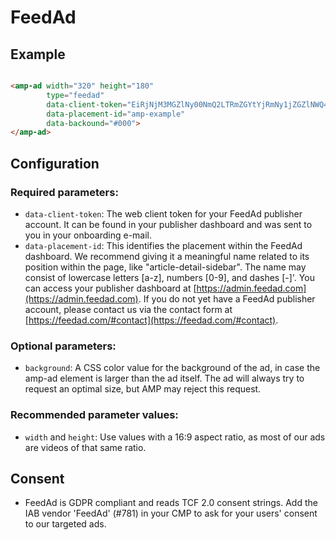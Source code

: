 <!---
Copyright 2016 The AMP HTML Authors. All Rights Reserved.

Licensed under the Apache License, Version 2.0 (the "License");
you may not use this file except in compliance with the License.
You may obtain a copy of the License at

      http://www.apache.org/licenses/LICENSE-2.0

Unless required by applicable law or agreed to in writing, software
distributed under the License is distributed on an "AS-IS" BASIS,
WITHOUT WARRANTIES OR CONDITIONS OF ANY KIND, either express or implied.
See the License for the specific language governing permissions and
limitations under the License.
-->

# FeedAd

## Example

```html

<amp-ad width="320" height="180"
        type="feedad"
        data-client-token="EiRjNjM3MGZlNy00NmQ2LTRmZGYtYjRmNy1jZGZlNWQ4OTgxYTU="
        data-placement-id="amp-example"
        data-backound="#000">
</amp-ad>
```

## Configuration

### Required parameters:

- `data-client-token`: The web client token for your FeedAd publisher account. It can be found in your publisher dashboard and was sent to you in your onboarding e-mail.
- `data-placement-id`: This identifies the placement within the FeedAd dashboard. We recommend giving it a meaningful name related to its position within the page, like "article-detail-sidebar". The name may consist of lowercase letters [a-z], numbers [0-9], and dashes [-]'. You can access your publisher dashboard at [https://admin.feedad.com](https://admin.feedad.com). If you do not yet have a FeedAd publisher account, please contact us via the contact form at [https://feedad.com/#contact](https://feedad.com/#contact).

### Optional parameters:

- `background`: A CSS color value for the background of the ad, in case the amp-ad element is larger than the ad itself. The ad will always try to request an optimal size, but AMP may reject this request.

### Recommended parameter values:

- `width` and `height`: Use values with a 16:9 aspect ratio, as most of our ads are videos of that same ratio.

## Consent

- FeedAd is GDPR compliant and reads TCF 2.0 consent strings. Add the IAB vendor 'FeedAd' (#781) in your CMP to ask for your users' consent to our targeted ads.
